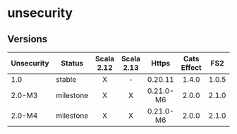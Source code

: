 # unsecurity

## Versions

|Unsecurity| Status    | Scala 2.12 | Scala 2.13 | Https     | Cats Effect | FS2      |
| ---------| ----------|:----------:|:----------:|:---------:|:-----------:|:--------:|
| 1.0      | stable    |    X       |      -     | 0.20.11   | 1.4.0       | 1.0.5    |
| 2.0-M3   | milestone |    X       |      X     | 0.21.0-M6 | 2.0.0       | 2.1.0    |
| 2.0-M4   | milestone |    X       |      X     | 0.21.0-M6 | 2.0.0       | 2.1.0    |
